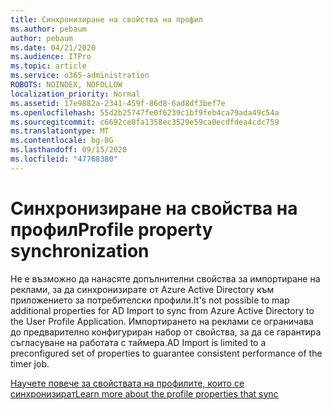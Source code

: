 ```yaml
---
title: Синхронизиране на свойства на профил
ms.author: pebaum
author: pebaum
ms.date: 04/21/2020
ms.audience: ITPro
ms.topic: article
ms.service: o365-administration
ROBOTS: NOINDEX, NOFOLLOW
localization_priority: Normal
ms.assetid: 17e9882a-2341-459f-86d8-6ad8df3bef7e
ms.openlocfilehash: 55d2b25747fe0f6239c1bf9feb4ca79ada49c54a
ms.sourcegitcommit: c6692ce0fa1358ec3529e59ca0ecdfdea4cdc759
ms.translationtype: MT
ms.contentlocale: bg-BG
ms.lasthandoff: 09/15/2020
ms.locfileid: "47768380"
---
```

# <a name="profile-property-synchronization"></a><span data-ttu-id="3fe61-102">Синхронизиране на свойства на профил</span><span class="sxs-lookup"><span data-stu-id="3fe61-102">Profile property synchronization</span></span>

<span data-ttu-id="3fe61-103">Не е възможно да нанасяте допълнителни свойства за импортиране на реклами, за да синхронизирате от Azure Active Directory към приложението за потребителски профили.</span><span class="sxs-lookup"><span data-stu-id="3fe61-103">It's not possible to map additional properties for AD Import to sync from Azure Active Directory to the User Profile Application.</span></span> <span data-ttu-id="3fe61-104">Импортирането на реклами се ограничава до предварително конфигуриран набор от свойства, за да се гарантира съгласуване на работата с таймера.</span><span class="sxs-lookup"><span data-stu-id="3fe61-104">AD Import is limited to a preconfigured set of properties to guarantee consistent performance of the timer job.</span></span>
  
[<span data-ttu-id="3fe61-105">Научете повече за свойствата на профилите, които се синхронизират</span><span class="sxs-lookup"><span data-stu-id="3fe61-105">Learn more about the profile properties that sync</span></span>](https://go.microsoft.com/fwlink/?linkid=875671)
  

